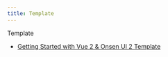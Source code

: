 ```yaml
---
title: Template
---
```


Template

- [Getting Started with Vue 2 & Onsen UI 2 Template](vue_onsen)

